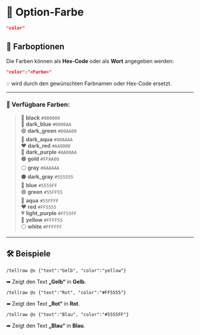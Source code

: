 # 🎨 Option-Farbe

```json
"color"
```

## 📌 Farboptionen
Die Farben können als **Hex-Code** oder als **Wort** angegeben werden:
```json
"color":"<Farbe>"
```
💡 **<Farbe>** wird durch den gewünschten Farbnamen oder Hex-Code ersetzt.

---

### 🌈 Verfügbare Farben:
> 🖤 **black** `#000000`  
> 🔵 **dark_blue** `#0000AA`  
> 🟢 **dark_green** `#00AA00`  
> 🔷 **dark_aqua** `#00AAAA`  
> ❤️ **dark_red** `#AA0000`  
> 💜 **dark_purple** `#AA00AA`  
> 🟠 **gold** `#FFAA00`  
> ⚪ **gray** `#AAAAAA`  
> ⚫ **dark_gray** `#555555`  
> 🔵 **blue** `#5555FF`  
> 🟢 **green** `#55FF55`  
> 🔷 **aqua** `#55FFFF`  
> ❤️ **red** `#FF5555`  
> 💗 **light_purple** `#FF55FF`  
> 💛 **yellow** `#FFFF55`  
> ⚪ **white** `#FFFFFF`

---

## 🛠 Beispiele
```mcfunction
/tellraw @s {"text":"Gelb", "color":"yellow"}
```
➡ Zeigt den Text **„Gelb“** in **Gelb**.

```mcfunction
/tellraw @s {"text":"Rot", "color":"#FF5555"}
```
➡ Zeigt den Text **„Rot“** in **Rot**.

```mcfunction
/tellraw @s {"text":"Blau", "color":"#5555FF"}
```
➡ Zeigt den Text **„Blau“** in **Blau**.
